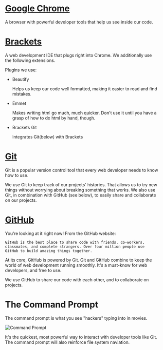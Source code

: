 [Google Chrome][Chrome]
==================
A browser with powerful developer tools that help us see inside our code.

[Brackets][Brackets]
==================
A web development IDE that plugs right into Chrome. We additionally use the following extensions.

Plugins we use:

* Beautify

    Helps us keep our code well formatted, making it easier to read and find mistakes.
* Emmet

    Makes writing html go much, much quicker.
    Don't use it until you have a grasp of how to do html by hand, though.
* Brackets Git

   Integrates Git(below) with Brackets

[Git][Git]
==================
Git is a popular version control tool that every web developer needs to know how to use.

We use Git to keep track of our projects' histories. That allows us to try new things without worrying about breaking something that works.
We also use Git, in combination with GitHub (see below), to easily share and collaborate on our projects.

[GitHub][GitHub]
==================
You're looking at it right now!
From the GitHub website:

    GitHub is the best place to share code with friends, co-workers, classmates, and complete strangers. Over four million people use GitHub to build amazing things together.

At its core, GitHub is powered by Git. Git and GitHub combine to keep the world of web development running smoothly. It's a must-know for web developers, and free to use.

We use GitHub to share our code with each other, and to collaborate on projects.

The Command Prompt
==================
The command prompt is what you see "hackers" typing into in movies.

![Command Prompt][prompt]

It's the quickest, most powerful way to interact with developer tools like Git.
The command prompt will also reinforce file system naviation.

[brackets]: http://brackets.io       "Adobe Brackets"
[chrome]: http://google.com/chrome   "Google Chrome"
[git]: http://git-scm.com/           "Git Source Control Manager"
[github]: http://github.com          "GitHub"
[prompt]: ./laetus-research-src-1.png "Command Prompt"